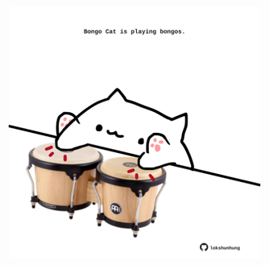 <!-- built at 26/12/2021, 21:03:50 UTC -->
<p align="center">
  <img width="500" height="500" src="./ReadmeImage.svg">
</p>
